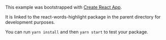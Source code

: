 This example was bootstrapped with [Create React App](https://github.com/facebook/create-react-app).

It is linked to the react-words-highlight package in the parent directory for development purposes.

You can run `yarn install` and then `yarn start` to test your package.
